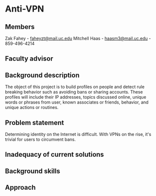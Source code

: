 # Anti-VPN

## Members

Zak Fahey - faheyzt@mail.uc.edu
Mitchell Haas - haasm3@mail.uc.edu - 859-496-4214

## Faculty advisor


## Background description
The object of this project is to build profiles on people and detect rule breaking behavior such as avoiding bans or sharing accounts. These profiles will include their IP addresses, topics discussed online, unique words or phrases from user, known associates or friends, behavior, and unique actions or routines.

## Problem statement

Determining identity on the Internet is difficult. With VPNs on the rise, it's trivial for users to circumvent bans.

## Inadequacy of current solutions

## Background skills

## Approach
